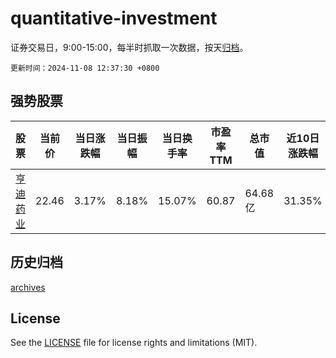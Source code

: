 # quantitative-investment

证券交易日，9:00-15:00，每半时抓取一次数据，按天[归档](archives)。

`更新时间：2024-11-08 12:37:30 +0800`

## 强势股票

|股票|当前价|当日涨跌幅|当日振幅|当日换手率|市盈率TTM|总市值|近10日涨跌幅|
|----|----|----|----|----|----|----|----|
|[亨迪药业](https://xueqiu.com/S/SZ301211)|22.46|3.17%|8.18%|15.07%|60.87|64.68亿|31.35%|

## 历史归档

[archives](archives)

## License

See the [LICENSE](LICENSE) file for license rights and limitations (MIT).